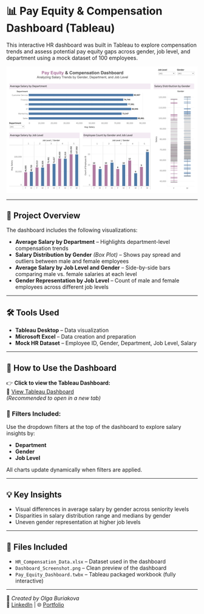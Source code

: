 # 📊 Pay Equity & Compensation Dashboard (Tableau)

This interactive HR dashboard was built in Tableau to explore compensation trends and assess potential pay equity gaps across gender, job level, and department using a mock dataset of 100 employees.

<img src="images/image 1.png" alt="Pay Equity Dashboard Preview" width="700"/>

---

## 🚀 Project Overview

The dashboard includes the following visualizations:

- **Average Salary by Department** – Highlights department-level compensation trends
- **Salary Distribution by Gender** *(Box Plot)* – Shows pay spread and outliers between male and female employees
- **Average Salary by Job Level and Gender** – Side-by-side bars comparing male vs. female salaries at each level
- **Gender Representation by Job Level** – Count of male and female employees across different job levels

---

## 🛠 Tools Used

- **Tableau Desktop** – Data visualization
- **Microsoft Excel** – Data creation and preparation
- **Mock HR Dataset** – Employee ID, Gender, Department, Job Level, Salary

---

## 🔎 How to Use the Dashboard

👉 **Click to view the Tableau Dashboard:**  
🔗 [View Tableau Dashboard](https://public.tableau.com/app/profile/oga.buriakova/viz/CO2Emissions_17400307514980/Dashboard1?publish=yes)  
*(Recommended to open in a new tab)*

### 🧭 Filters Included:
Use the dropdown filters at the top of the dashboard to explore salary insights by:
- **Department**
- **Gender**
- **Job Level**

All charts update dynamically when filters are applied.

---

## 💡 Key Insights

- Visual differences in average salary by gender across seniority levels
- Disparities in salary distribution range and medians by gender
- Uneven gender representation at higher job levels

---

## 📁 Files Included

- `HR_Compensation_Data.xlsx` – Dataset used in the dashboard  
- `Dashboard_Screenshot.png` – Clean preview of the dashboard  
- `Pay_Equity_Dashboard.twbx` – Tableau packaged workbook (fully interactive)

---

📌 *Created by Olga Buriakova*  
💼 [LinkedIn](https://www.linkedin.com/in/olga-buriakova-a13163128/) | 🌐 [Portfolio](https://obu541.github.io/Portfolio/)
